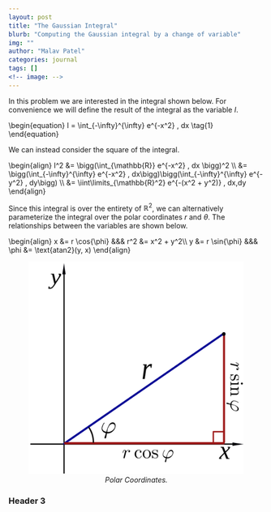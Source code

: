 ```yaml
---
layout: post
title: "The Gaussian Integral"
blurb: "Computing the Gaussian integral by a change of variable"
img: ""
author: "Malav Patel"
categories: journal
tags: []
<!-- image: -->
---
```


In this problem we are interested in the integral shown below. For convenience we will define the result of the integral as the variable $I$.

\begin{equation} I = \int_{-\infty}^{\infty} e^{-x^2} \, dx \tag{1} \end{equation}

We can instead consider the square of the integral.

\begin{align} I^2 &= \bigg(\int_{\mathbb{R}} e^{-x^2} \, dx \bigg)^2 \\\ &= \bigg(\int_{-\infty}^{\infty} e^{-x^2} \, dx\bigg)\bigg(\int_{-\infty}^{\infty} e^{-y^2} \, dy\bigg) \\\ &= \iint\limits_{\mathbb{R}^2} e^{-(x^2 + y^2)} \, dx\,dy  \end{align}

Since this integral is over the entirety of $\mathbb{R}^2$, we can alternatively parameterize the integral over the polar coordinates $r$ and $\theta$. The relationships between the variables are shown below. 

\begin{align} x &= r \cos{\phi}   &&&  r^2 &= x^2 + y^2\\\ y &= r \sin{\phi}   &&& \phi &= \text{atan2}(y, x) \end{align}

<center>
<figure>
  <img src="/assets/img/Polar_to_cartesian.svg.png">
  <figcaption><i>Polar Coordinates.</i></figcaption>
</figure>
</center>


### Header 3

